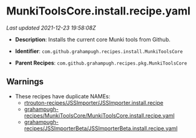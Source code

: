 # MunkiToolsCore.install.recipe.yaml

_Last updated 2021-12-23 19:58:08Z_

- **Description**: Installs the current core Munki tools from Github.

- **Identifier**: `com.github.grahampugh.recipes.install.MunkiToolsCore`

- **Parent Recipes**: `com.github.grahampugh.recipes.pkg.MunkiToolsCore`

## Warnings

- These recipes have duplicate NAMEs:
    - [rtrouton-recipes/JSSImporter/JSSImporter.install.recipe](/autopkg-dupe-tracker/rtrouton-recipes/JSSImporter/JSSImporter.install.recipe)
    - [grahampugh-recipes/MunkiToolsCore/MunkiToolsCore.install.recipe.yaml](/autopkg-dupe-tracker/grahampugh-recipes/MunkiToolsCore/MunkiToolsCore.install.recipe.yaml)
    - [grahampugh-recipes/JSSImporterBeta/JSSImporterBeta.install.recipe.yaml](/autopkg-dupe-tracker/grahampugh-recipes/JSSImporterBeta/JSSImporterBeta.install.recipe.yaml)